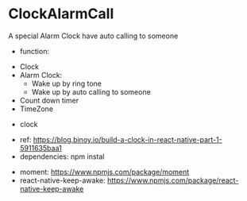# ClockAlarmCall
A special Alarm Clock have auto calling to someone

* function:
- Clock
- Alarm Clock:
  + Wake up by ring tone
  + Wake up by auto calling to someone
- Count down timer
- TimeZone

* clock
- ref: https://blog.binoy.io/build-a-clock-in-react-native-part-1-5911635baa1
- dependencies: npm instal <name>
+ moment: https://www.npmjs.com/package/moment
+ react-native-keep-awake: https://www.npmjs.com/package/react-native-keep-awake



